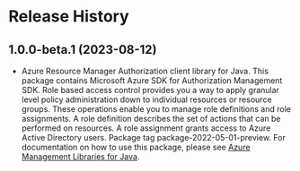 # Release History

## 1.0.0-beta.1 (2023-08-12)

- Azure Resource Manager Authorization client library for Java. This package contains Microsoft Azure SDK for Authorization Management SDK. Role based access control provides you a way to apply granular level policy administration down to individual resources or resource groups. These operations enable you to manage role definitions and role assignments. A role definition describes the set of actions that can be performed on resources. A role assignment grants access to Azure Active Directory users. Package tag package-2022-05-01-preview. For documentation on how to use this package, please see [Azure Management Libraries for Java](https://aka.ms/azsdk/java/mgmt).
